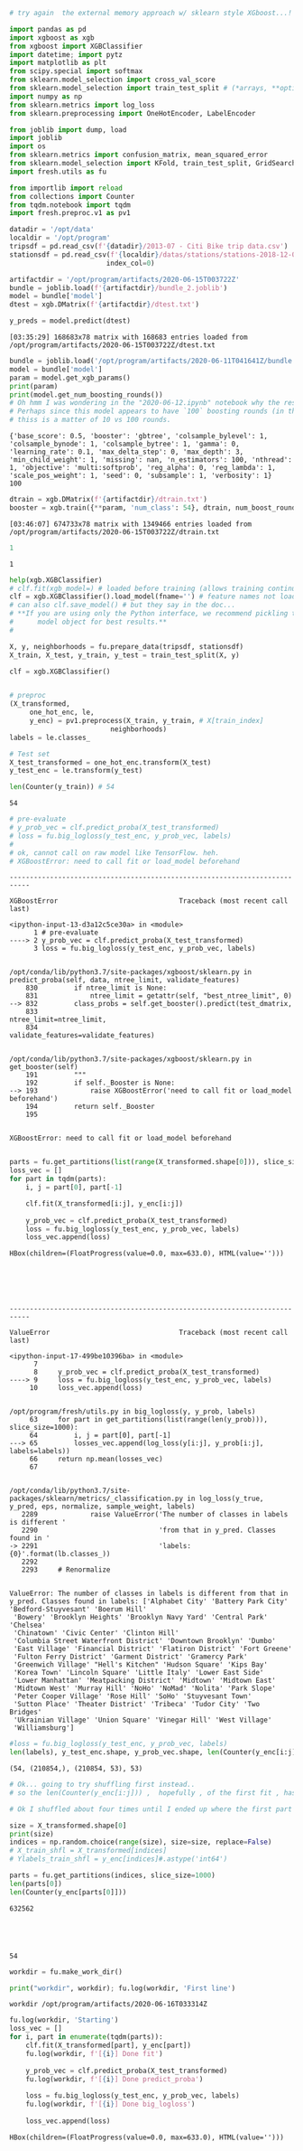 

```python
# try again  the external memory approach w/ sklearn style XGboost...!
```


```python
import pandas as pd
import xgboost as xgb
from xgboost import XGBClassifier
import datetime; import pytz
import matplotlib as plt
from scipy.special import softmax
from sklearn.model_selection import cross_val_score
from sklearn.model_selection import train_test_split # (*arrays, **options)
import numpy as np
from sklearn.metrics import log_loss
from sklearn.preprocessing import OneHotEncoder, LabelEncoder

from joblib import dump, load
import joblib
import os
from sklearn.metrics import confusion_matrix, mean_squared_error
from sklearn.model_selection import KFold, train_test_split, GridSearchCV
import fresh.utils as fu

from importlib import reload
from collections import Counter
from tqdm.notebook import tqdm
import fresh.preproc.v1 as pv1
```


```python
datadir = '/opt/data'
localdir = '/opt/program'
tripsdf = pd.read_csv(f'{datadir}/2013-07 - Citi Bike trip data.csv')
stationsdf = pd.read_csv(f'{localdir}/datas/stations/stations-2018-12-04-c.csv',
                        index_col=0)

```


```python
artifactdir = '/opt/program/artifacts/2020-06-15T003722Z' 
bundle = joblib.load(f'{artifactdir}/bundle_2.joblib')
model = bundle['model']
dtest = xgb.DMatrix(f'{artifactdir}/dtest.txt')

y_preds = model.predict(dtest)
```

    [03:35:29] 168683x78 matrix with 168683 entries loaded from /opt/program/artifacts/2020-06-15T003722Z/dtest.txt



```python
bundle = joblib.load('/opt/program/artifacts/2020-06-11T041641Z/bundle.joblib')
model = bundle['model']
param = model.get_xgb_params()
print(param)
print(model.get_num_boosting_rounds()) 
# Oh hmm I was wondering in the "2020-06-12.ipynb" notebook why the results were so bad.
# Perhaps since this model appears to have `100` boosting rounds (in the past I suppse..) maybe indeed
# thiss is a matter of 10 vs 100 rounds.
```

    {'base_score': 0.5, 'booster': 'gbtree', 'colsample_bylevel': 1, 'colsample_bynode': 1, 'colsample_bytree': 1, 'gamma': 0, 'learning_rate': 0.1, 'max_delta_step': 0, 'max_depth': 3, 'min_child_weight': 1, 'missing': nan, 'n_estimators': 100, 'nthread': 1, 'objective': 'multi:softprob', 'reg_alpha': 0, 'reg_lambda': 1, 'scale_pos_weight': 1, 'seed': 0, 'subsample': 1, 'verbosity': 1}
    100



```python
dtrain = xgb.DMatrix(f'{artifactdir}/dtrain.txt')
booster = xgb.train({**param, 'num_class': 54}, dtrain, num_boost_round=10)
```

    [03:46:07] 674733x78 matrix with 1349466 entries loaded from /opt/program/artifacts/2020-06-15T003722Z/dtrain.txt



```python
1
```




    1




```python
help(xgb.XGBClassifier)
# clf.fit(xgb_model=) # loaded before training (allows training continuation).
clf = xgb.XGBClassifier().load_model(fname='') # feature names not loaded 
# can also clf.save_model() # but they say in the doc... 
# **If you are using only the Python interface, we recommend pickling the
#      model object for best results.**
#

```


```python
X, y, neighborhoods = fu.prepare_data(tripsdf, stationsdf)
X_train, X_test, y_train, y_test = train_test_split(X, y)

clf = xgb.XGBClassifier()


# preproc
(X_transformed,
     one_hot_enc, le,
     y_enc) = pv1.preprocess(X_train, y_train, # X[train_index]
                         neighborhoods)
labels = le.classes_

# Test set
X_test_transformed = one_hot_enc.transform(X_test)
y_test_enc = le.transform(y_test)
```


```python
len(Counter(y_train)) # 54
```




    54




```python
# pre-evaluate
# y_prob_vec = clf.predict_proba(X_test_transformed)
# loss = fu.big_logloss(y_test_enc, y_prob_vec, labels)
#
# ok, cannot call on raw model like TensorFlow. heh.
# XGBoostError: need to call fit or load_model beforehand
```


    ---------------------------------------------------------------------------

    XGBoostError                              Traceback (most recent call last)

    <ipython-input-13-d3a12c5ce30a> in <module>
          1 # pre-evaluate
    ----> 2 y_prob_vec = clf.predict_proba(X_test_transformed)
          3 loss = fu.big_logloss(y_test_enc, y_prob_vec, labels)


    /opt/conda/lib/python3.7/site-packages/xgboost/sklearn.py in predict_proba(self, data, ntree_limit, validate_features)
        830         if ntree_limit is None:
        831             ntree_limit = getattr(self, "best_ntree_limit", 0)
    --> 832         class_probs = self.get_booster().predict(test_dmatrix,
        833                                                  ntree_limit=ntree_limit,
        834                                                  validate_features=validate_features)


    /opt/conda/lib/python3.7/site-packages/xgboost/sklearn.py in get_booster(self)
        191         """
        192         if self._Booster is None:
    --> 193             raise XGBoostError('need to call fit or load_model beforehand')
        194         return self._Booster
        195 


    XGBoostError: need to call fit or load_model beforehand



```python

```


```python
parts = fu.get_partitions(list(range(X_transformed.shape[0])), slice_size=1000)
loss_vec = []
for part in tqdm(parts):
    i, j = part[0], part[-1]   

    clf.fit(X_transformed[i:j], y_enc[i:j])
    
    y_prob_vec = clf.predict_proba(X_test_transformed)
    loss = fu.big_logloss(y_test_enc, y_prob_vec, labels)
    loss_vec.append(loss)
```


    HBox(children=(FloatProgress(value=0.0, max=633.0), HTML(value='')))


    



    ---------------------------------------------------------------------------

    ValueError                                Traceback (most recent call last)

    <ipython-input-17-499be10396ba> in <module>
          7 
          8     y_prob_vec = clf.predict_proba(X_test_transformed)
    ----> 9     loss = fu.big_logloss(y_test_enc, y_prob_vec, labels)
         10     loss_vec.append(loss)


    /opt/program/fresh/utils.py in big_logloss(y, y_prob, labels)
         63     for part in get_partitions(list(range(len(y_prob))), slice_size=1000):
         64         i, j = part[0], part[-1]
    ---> 65         losses_vec.append(log_loss(y[i:j], y_prob[i:j], labels=labels))
         66     return np.mean(losses_vec)
         67 


    /opt/conda/lib/python3.7/site-packages/sklearn/metrics/_classification.py in log_loss(y_true, y_pred, eps, normalize, sample_weight, labels)
       2289             raise ValueError('The number of classes in labels is different '
       2290                              'from that in y_pred. Classes found in '
    -> 2291                              'labels: {0}'.format(lb.classes_))
       2292 
       2293     # Renormalize


    ValueError: The number of classes in labels is different from that in y_pred. Classes found in labels: ['Alphabet City' 'Battery Park City' 'Bedford-Stuyvesant' 'Boerum Hill'
     'Bowery' 'Brooklyn Heights' 'Brooklyn Navy Yard' 'Central Park' 'Chelsea'
     'Chinatown' 'Civic Center' 'Clinton Hill'
     'Columbia Street Waterfront District' 'Downtown Brooklyn' 'Dumbo'
     'East Village' 'Financial District' 'Flatiron District' 'Fort Greene'
     'Fulton Ferry District' 'Garment District' 'Gramercy Park'
     'Greenwich Village' "Hell's Kitchen" 'Hudson Square' 'Kips Bay'
     'Korea Town' 'Lincoln Square' 'Little Italy' 'Lower East Side'
     'Lower Manhattan' 'Meatpacking District' 'Midtown' 'Midtown East'
     'Midtown West' 'Murray Hill' 'NoHo' 'NoMad' 'Nolita' 'Park Slope'
     'Peter Cooper Village' 'Rose Hill' 'SoHo' 'Stuyvesant Town'
     'Sutton Place' 'Theater District' 'Tribeca' 'Tudor City' 'Two Bridges'
     'Ukrainian Village' 'Union Square' 'Vinegar Hill' 'West Village'
     'Williamsburg']



```python
#loss = fu.big_logloss(y_test_enc, y_prob_vec, labels)
len(labels), y_test_enc.shape, y_prob_vec.shape, len(Counter(y_enc[i:j]))
```




    (54, (210854,), (210854, 53), 53)




```python
# Ok... going to try shuffling first instead.. 
# so the len(Counter(y_enc[i:j])) ,  hopefully , of the first fit , has 54 not 53.

# Ok I shuffled about four times until I ended up where the first part below here was '54'

size = X_transformed.shape[0]
print(size)
indices = np.random.choice(range(size), size=size, replace=False)
# X_train_shfl = X_transformed[indices]
# Ylabels_train_shfl = y_enc[indices]#.astype('int64')

parts = fu.get_partitions(indices, slice_size=1000)
len(parts[0])
len(Counter(y_enc[parts[0]]))
```

    632562





    54




```python
workdir = fu.make_work_dir()
```


```python
print("workdir", workdir); fu.log(workdir, 'First line')
```

    workdir /opt/program/artifacts/2020-06-16T033314Z



```python
fu.log(workdir, 'Starting')
loss_vec = []
for i, part in enumerate(tqdm(parts)):
    clf.fit(X_transformed[part], y_enc[part])
    fu.log(workdir, f'[{i}] Done fit')
    
    y_prob_vec = clf.predict_proba(X_test_transformed)
    fu.log(workdir, f'[{i}] Done predict_proba')
    
    loss = fu.big_logloss(y_test_enc, y_prob_vec, labels)
    fu.log(workdir, f'[{i}] Done big_logloss')
    
    loss_vec.append(loss)
```


    HBox(children=(FloatProgress(value=0.0, max=633.0), HTML(value='')))



```python

```
